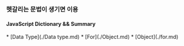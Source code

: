 <h3>헷갈리는 문법이 생기면 이용</h3>
<h4>JavaScript Dictionary && Summary</h4>
 * [Data Type](./Data type.md)
 * [For](./Object.md)
 * [Object](./for.md)

